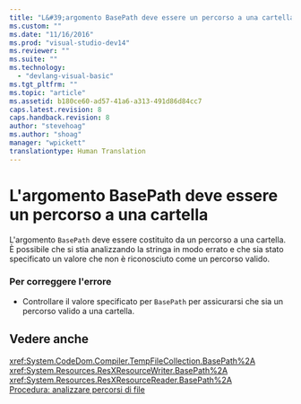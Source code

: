 ```yaml
---
title: "L&#39;argomento BasePath deve essere un percorso a una cartella | Microsoft Docs"
ms.custom: ""
ms.date: "11/16/2016"
ms.prod: "visual-studio-dev14"
ms.reviewer: ""
ms.suite: ""
ms.technology: 
  - "devlang-visual-basic"
ms.tgt_pltfrm: ""
ms.topic: "article"
ms.assetid: b180ce60-ad57-41a6-a313-491d86d84cc7
caps.latest.revision: 8
caps.handback.revision: 8
author: "stevehoag"
ms.author: "shoag"
manager: "wpickett"
translationtype: Human Translation
---
```

# L&#39;argomento BasePath deve essere un percorso a una cartella
L'argomento `BasePath` deve essere costituito da un percorso a una cartella. È possibile che si stia analizzando la stringa in modo errato e che sia stato specificato un valore che non è riconosciuto come un percorso valido.  
  
### Per correggere l'errore  
  
-   Controllare il valore specificato per `BasePath` per assicurarsi che sia un percorso valido a una cartella.  
  
## Vedere anche  
 <xref:System.CodeDom.Compiler.TempFileCollection.BasePath%2A>   
 <xref:System.Resources.ResXResourceWriter.BasePath%2A>   
 <xref:System.Resources.ResXResourceReader.BasePath%2A>   
 [Procedura: analizzare percorsi di file](../../visual-basic/developing-apps/programming/drives-directories-files/how-to-parse-file-paths.md)